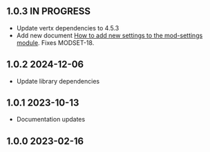 ## 1.0.3 IN PROGRESS
* Update vertx dependencies to 4.5.3
* Add new document [How to add new settings to the mod-settings module](doc/HOWTO.md). Fixes MODSET-18.

## 1.0.2 2024-12-06
* Update library dependencies

## 1.0.1 2023-10-13
* Documentation updates

## 1.0.0 2023-02-16

